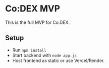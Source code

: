 # Co:DEX MVP

This is the full MVP for Co:DEX.

## Setup

- Run `npm install`
- Start backend with `node app.js`
- Host frontend as static or use Vercel/Render.
